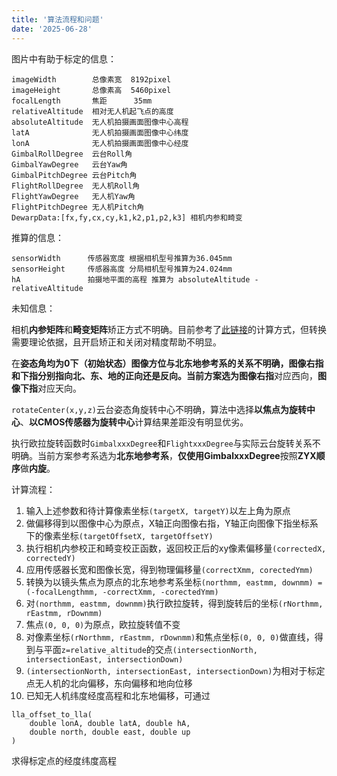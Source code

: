 ```yaml
---
title: '算法流程和问题'
date: '2025-06-28'
---
```


图片中有助于标定的信息：

```
imageWidth        总像素宽  8192pixel
imageHeight       总像素高  5460pixel
focalLength       焦距      35mm
relativeAltitude  相对无人机起飞点的高度
absoluteAltitude  无人机拍摄画面图像中心高程
latA              无人机拍摄画面图像中心纬度
lonA              无人机拍摄画面图像中心经度
GimbalRollDegree  云台Roll角
GimbalYawDegree   云台Yaw角
GimbalPitchDegree 云台Pitch角
FlightRollDegree  无人机Roll角
FlightYawDegree   无人机Yaw角
FlightPitchDegree 无人机Pitch角
DewarpData:[fx,fy,cx,cy,k1,k2,p1,p2,k3] 相机内参和畸变
```

推算的信息：

```
sensorWidth      传感器宽度 根据相机型号推算为36.045mm
sensorHeight     传感器高度 分局相机型号推算为24.024mm
hA               拍摄地平面的高程 推算为 absoluteAltitude - relativeAltitude
```

未知信息：

相机**内参矩阵**和**畸变矩阵**矫正方式不明确。目前参考了[此链接](https://zhuanlan.zhihu.com/p/68269214)的计算方式，但转换需要理论依据，且开启矫正和关闭对精度帮助不明显。

在**姿态角均为0下（初始状态）**图像方位与北东地参考系的关系不明确，图像右指和下指分别指向北、东、地的正向还是反向。当前方案选为**图像右指**对应西向，**图像下指**对应天向。

``rotateCenter(x,y,z)``云台姿态角旋转中心不明确，算法中选择**以焦点为旋转中心**、**以CMOS传感器为旋转中心**计算结果差距没有明显优劣。

执行欧拉旋转函数时``GimbalxxxDegree``和``FlightxxxDegree``与实际云台旋转关系不明确。当前方案参考系选为**北东地参考系**，**仅使用GimbalxxxDegree**按照**ZYX顺序**做**内旋**。

计算流程：

1. 输入上述参数和待计算像素坐标``(targetX, targetY)``以左上角为原点
2. 做偏移得到以图像中心为原点，X轴正向图像右指，Y轴正向图像下指坐标系下的像素坐标``(targetOffsetX, targetOffsetY)``
3. 执行相机内参校正和畸变校正函数，返回校正后的xy像素偏移量``(correctedX, correctedY)``
4. 应用传感器长宽和图像长宽，得到物理偏移量``(correctXmm, corectedYmm)``
5. 转换为以镜头焦点为原点的北东地参考系坐标``(northmm, eastmm, downmm) = (-focalLengthmm, -correctXmm, -corectedYmm)``
6. 对``(northmm, eastmm, downmm)``执行欧拉旋转，得到旋转后的坐标``(rNorthmm, rEastmm, rDownmm)``
7. 焦点``(0, 0, 0)``为原点，欧拉旋转值不变
8. 对像素坐标``(rNorthmm, rEastmm, rDownmm)``和焦点坐标``(0, 0, 0)``做直线，得到与平面``z=relative_altitude``的交点``(intersectionNorth, intersectionEast, intersectionDown)``
9. ``(intersectionNorth, intersectionEast, intersectionDown)``为相对于标定点无人机的北向偏移，东向偏移和地向位移
10. 已知无人机纬度经度高程和北东地偏移，可通过
```
lla_offset_to_lla(
    double lonA, double latA, double hA,
    double north, double east, double up
)
```
求得标定点的经度纬度高程
